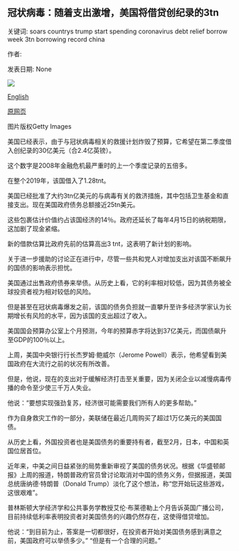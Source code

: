 ## 冠状病毒：随着支出激增，美国将借贷创纪录的3tn

关键词: soars countrys trump start spending coronavirus debt relief borrow week 3tn borrowing record china

作者: 

发表日期: None

![](https://ichef.bbci.co.uk/news/1024/branded_news/16D1D/production/_111996439_gettyimages-1207342530.jpg)

[English](Coronavirus%3A%20US%20to%20borrow%20record%20%243tn%20as%20spending%20soars.md)

[原网页](https://www.bbc.com/news/business-52537938)

图片版权Getty Images

美国已经表示，由于与冠状病毒相关的救援计划炸毁了预算，它希望在第二季度借入创纪录的30亿美元（合2.4亿英镑）。

这个数字是2008年金融危机最严重时的上一个季度记录的五倍多。

在整个2019年，该国借入了1.28tnt。

美国已经批准了大约3tn亿美元的与病毒有关的救济措施，其中包括卫生基金和直接支出。现在美国政府债务总额接近25tn美元。

这些包裹估计价值约占该国经济的14％。政府还延长了每年4月15日的纳税期限，这加剧了现金紧缩。

新的借款估算比政​​府先前的估算高出3 tnt，这表明了新计划的影响。

关于进一步援助的讨论正在进行中，尽管一些共和党人对增加支出对该国不断飙升的国债的影响表示担忧。

美国通过出售政府债券来举债。从历史上看，它的利率相对较低，因为其债务被全球投资者视为相对较低的风险。

但是甚至在冠状病毒爆发之前，该国的债务负担就一直攀升至许多经济学家认为长期增长有风险的水平，因为该国的支出超过了收入。

美国国会预算办公室上个月预测，今年的预算赤字将达到37亿美元，而国债飙升至GDP的100％以上。

上周，美国中央银行行长杰罗姆·鲍威尔（Jerome Powell）表示，他希望看到美国政府在大流行之前的状况有所改善。

但是，他说，现在的支出对于缓解经济打击至关重要，因为关闭企业以减慢病毒传播的命令至少使三千万人失业。

他说：“要想实现强劲复苏，经济很可能需要我们所有人的更多帮助。”

作为自身救灾工作的一部分，美联储在最近几周购买了超过1万亿美元的美国国债。

从历史上看，外国投资者也是美国债务的重要持有者，截至2月，日本，中国和英国位居首位。

近年来，中美之间日益紧张的局势重新审视了美国的债务状况。根据《华盛顿邮报》上周的报道，特朗普政府官员曾讨论取消对中国的债务义务，但据报道，美国总统唐纳德·特朗普（Donald Trump）淡化了这个想法，称“您开始玩这些游戏，这很艰难”。

普林斯顿大学经济学和公共事务学教授艾伦·布莱德勒上个月告诉英国广播公司，目前持续低利率表明投资者对美国债务的兴趣仍然存在，这使得借贷增加。

他说：“到目前为止，答案是一切都很好，在投资者开始对美国债务感到满意之前，美国政府可以举债多少。” “但是有一个合理的问题。”